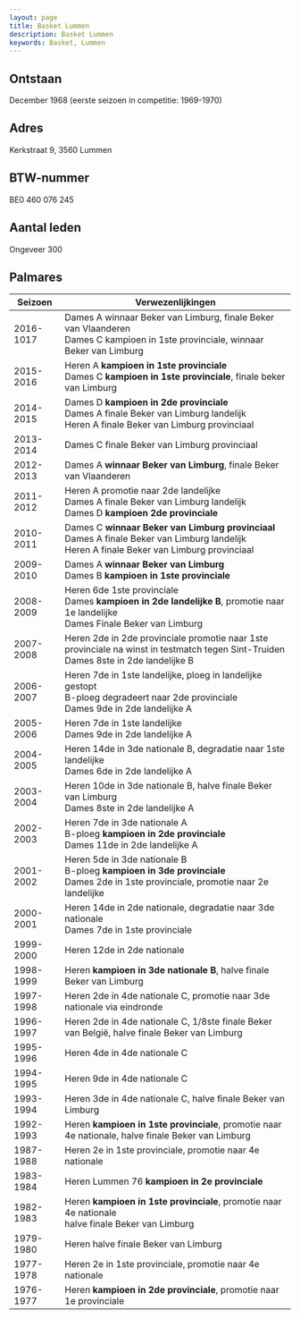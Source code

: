 ```yaml
---
layout: page
title: Basket Lummen
description: Basket Lummen
keywords: Basket, Lummen
---
```


## Ontstaan

December 1968 (eerste seizoen in competitie: 1969-1970)

## Adres

Kerkstraat 9, 3560 Lummen

## BTW-nummer

BE0 460 076 245

## Aantal leden

Ongeveer 300

## Palmares

| Seizoen        | Verwezenlijkingen  |
| -------------- |--------------------|
| 2016-1017      | Dames A winnaar Beker van Limburg, finale Beker van Vlaanderen  <br/> Dames C kampioen in 1ste provinciale, winnaar Beker van Limburg |
| 2015-2016      | Heren A **kampioen in 1ste provinciale** <br/> Dames C **kampioen in 1ste provinciale**, finale beker van Limburg  |
| 2014-2015      | Dames D **kampioen in 2de provinciale** <br/>  Dames A finale Beker van Limburg landelijk  <br/> Heren A finale Beker van Limburg provinciaal|
| 2013-2014      | Dames C finale Beker van Limburg provinciaal     |
| 2012-2013      | Dames A **winnaar Beker van Limburg**, finale Beker van Vlaanderen     |
| 2011-2012      | Heren A promotie naar 2de landelijke <br/>  Dames A finale Beker van Limburg landelijk <br/> Dames D **kampioen 2de provinciale**|
| 2010-2011      | Dames C **winnaar Beker van Limburg provinciaal** <br/> Dames A finale Beker van Limburg landelijk <br/> Heren A finale Beker van Limburg provinciaal  |
| 2009-2010      | Dames A **winnaar Beker van Limburg** <br/> Dames B **kampioen in 1ste provinciale** |
| 2008-2009      | Heren 6de 1ste provinciale <br/> Dames **kampioen in 2de landelijke B**, promotie naar 1e landelijke <br/> Dames Finale Beker van Limburg |
| 2007-2008      | Heren 2de in 2de provinciale promotie naar 1ste provinciale na winst in testmatch tegen Sint-Truiden <br/> Dames 8ste in 2de landelijke B  |
| 2006-2007      | Heren 7de in 1ste landelijke, ploeg in landelijke gestopt <br/> B-ploeg degradeert naar 2de provinciale <br/>  Dames 9de in 2de landelijke A    |
| 2005-2006      | Heren 7de in 1ste landelijke <br/> Dames 9de in 2de landelijke A    |
| 2004-2005      | Heren 14de in 3de nationale B, degradatie naar 1ste landelijke <br /> Dames 6de in 2de landelijke A    |
| 2003-2004      | Heren 10de in 3de nationale B, halve finale Beker van Limburg <br/> Dames 8ste in 2de landelijke A   |
| 2002-2003      | Heren 7de in 3de nationale A <br /> B-ploeg **kampioen in 2de provinciale** <br /> Dames 11de in 2de landelijke A  |
| 2001-2002      | Heren 5de in 3de nationale B <br/> B-ploeg **kampioen in 3de provinciale** <br/> Dames 2de in 1ste provinciale, promotie naar 2e landelijke   |
| 2000-2001      | Heren 14de in 2de nationale, degradatie naar 3de nationale <br /> Dames 7de in 1ste provinciale  |
| 1999-2000      | Heren 12de in 2de nationale |
| 1998-1999      | Heren **kampioen in 3de nationale B**, halve finale Beker van Limburg |
| 1997-1998      | Heren 2de in 4de nationale C, promotie naar 3de nationale via eindronde  |
| 1996-1997      | Heren 2de in 4de nationale C, 1/8ste finale Beker van België, halve finale Beker van Limburg |
| 1995-1996      | Heren 4de in 4de nationale C    |
| 1994-1995      | Heren 9de in 4de nationale C    |
| 1993-1994      | Heren 3de in 4de nationale C, halve finale Beker van Limburg |
| 1992-1993      | Heren **kampioen in 1ste provinciale**, promotie naar 4e nationale, halve finale Beker van Limburg    |
| 1987-1988      | Heren 2e in 1ste provinciale, promotie naar 4e nationale    |
| 1983-1984      | Heren Lummen 76 **kampioen in 2e provinciale**    |
| 1982-1983      | Heren **kampioen in 1ste provinciale**, promotie naar 4e nationale <br/> halve finale Beker van Limburg    |
| 1979-1980      | Heren halve finale Beker van Limburg    |
| 1977-1978      | Heren 2e in 1ste provinciale, promotie naar 4e nationale   |
| 1976-1977      | Heren **kampioen in 2de provinciale**, promotie naar 1e provinciale    |